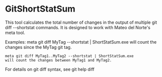 # GitShortStatSum

This tool calculates the total number of changes in the output of multiple
    git diff --shortstat
commands.
It is designed to work with Mateo del Norte's meta tool.

Examples:
    meta git diff MyTag --shortstat | ShortStatSum.exe
    will count the changes since the MyTag git tag.

    meta git diff MyTag1..MyTag2 --shortstat | ShortStatSum.exe
    will count the changes between MyTag1 and MyTag2.

For details on git diff syntax, see
    git help diff